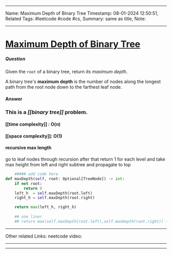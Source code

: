 
____
Name: Maximum Depth of Binary Tree
Timestamp: 08-01-2024 12:50:51,
Related Tags:  #leetcode #code #cs,
Summary: same as title,
Note:
____
# [Maximum Depth of Binary Tree](https://leetcode.com/problems/maximum-depth-of-binary-tree/)

##### Question 
Given the `root` of a binary tree, return _its maximum depth_.

A binary tree's **maximum depth** is the number of nodes along the longest path from the root node down to the farthest leaf node.


#### Answer 

### This is a *[[binary tree]]* problem.

#### [[time complexity]] : O(n)
#### [[space complexity]]: O(1)


#### recursive max length
go to leaf nodes through recursion
after that return 1 for each level 
and take max height from left and right subtree and propagate to top




```python
	##### add code here
def maxDepth(self, root: Optional[TreeNode]) -> int:
	if not root:
		return 0
	left_h  = self.maxDepth(root.left)
	right_h = self.maxDepth(root.right)

	return max(left_h, right_h)
	
	## one liner
	## return max(self.maxDepth(root.left),self.maxDepth(root.right)) + 1 if root else 0
```

___
Other related Links:
	neetcode video:
____
____
